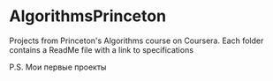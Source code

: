 # AlgorithmsPrinceton
Projects from Princeton's Algorithms course on Coursera. 
Each folder contains a ReadMe file with a link to specifications 

P.S. Мои первые проекты
